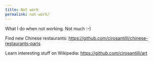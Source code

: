 ```yaml
---
title: Not work
permalink: not-work/
---
```


What I do when not working. Not much :-)

Find new Chinese restaurants: <https://github.com/cirosantilli/chinese-restaurants-paris>

Learn interesting stuff on Wikipedia: <https://github.com/cirosantilli/art>
